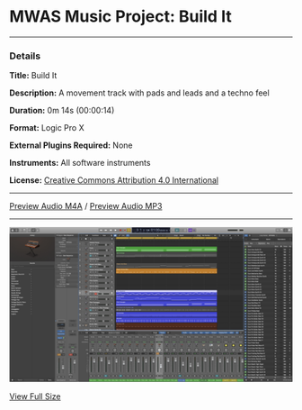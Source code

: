 # MWAS Music Project: Build It

---

### Details

**Title:** Build It

**Description:** A movement track with pads and leads and a techno feel

**Duration:** 0m 14s (00:00:14)

**Format:** Logic Pro X

**External Plugins Required:** None

**Instruments:** All software instruments

**License:** [Creative Commons Attribution 4.0 International](/LICENSE "Creative Commons Attribution 4.0 International")

---

[Preview Audio M4A](/assets/audio/demo.m4a "Preview Audio") / [Preview Audio MP3](/assets/audio/demo.mp3 "Preview Audio")

---

![Screenshot](/Build%20It.logicx/Alternatives/000/WindowImage.jpg)

[View Full Size](/Build%20It.logicx/Alternatives/000/WindowImage.jpg "Full Size")
